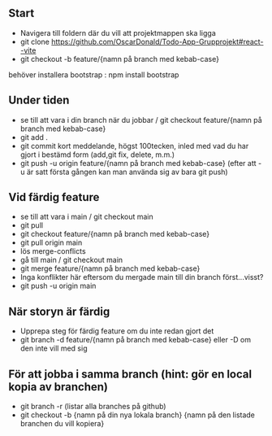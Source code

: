 ## Start

- Navigera till foldern där du vill att projektmappen ska ligga
- git clone https://github.com/OscarDonald/Todo-App-Grupprojekt#react--vite
- git checkout -b feature/{namn på branch med kebab-case}

behöver installera bootstrap : npm install bootstrap

## Under tiden

- se till att vara i din branch när du jobbar / git checkout feature/{namn på branch med kebab-case}
- git add .
- git commit kort meddelande, högst 100tecken, inled med vad du har gjort i bestämd form (add,git fix, delete, m.m.)
- git push -u origin feature/{namn på branch med kebab-case} (efter att -u är satt första gången kan man använda sig av bara git push)

## Vid färdig feature

- se till att vara i main / git checkout main
- git pull
- git checkout feature/{namn på branch med kebab-case}
- git pull origin main
- lös merge-conflicts
- gå till main / git checkout main
- git merge feature/{namn på branch med kebab-case}
- Inga konflikter här eftersom du mergade main till din branch först...visst?
- git push -u origin main

## När storyn är färdig

- Upprepa steg för färdig feature om du inte redan gjort det
- git branch -d feature/{namn på branch med kebab-case} eller -D om den inte vill med sig

## För att jobba i samma branch (hint: gör en local kopia av branchen)

- git branch -r (listar alla branches på github)
- git checkout -b {namn på din nya lokala branch} {namn på den listade branchen du vill kopiera}
